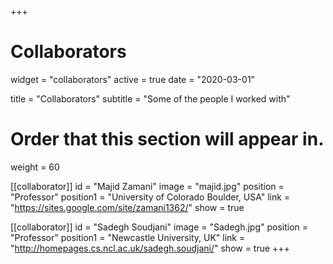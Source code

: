 +++
# Collaborators
widget = "collaborators"
active = true
date = "2020-03-01"

title = "Collaborators"
subtitle = "Some of the people I worked with"

# Order that this section will appear in.
weight = 60

[[collaborator]]
	id = "Majid Zamani"
	image = "majid.jpg"
  position = "Professor"
	position1 = "University of Colorado Boulder, USA"
	link = "https://sites.google.com/site/zamani1362/"
	show = true

[[collaborator]]
	id = "Sadegh Soudjani"
	image = "Sadegh.jpg"
  position = "Professor"
	position1 = "Newcastle University, UK"
	link = "http://homepages.cs.ncl.ac.uk/sadegh.soudjani/"
	show = true
+++
